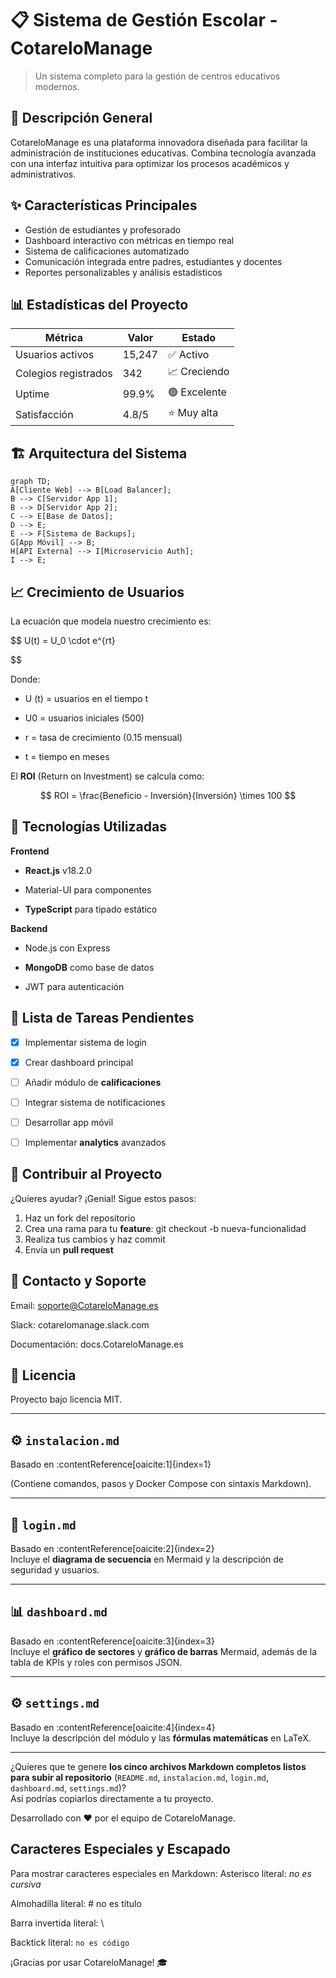 # 📋 Sistema de Gestión Escolar - CotareloManage

> Un sistema completo para la gestión de centros educativos modernos.

## 🎯 Descripción General

CotareloManage es una plataforma innovadora diseñada para facilitar la administración de instituciones educativas. Combina tecnología avanzada con una interfaz intuitiva para optimizar los procesos académicos y administrativos.

## ✨ Características Principales

- Gestión de estudiantes y profesorado
- Dashboard interactivo con métricas en tiempo real
- Sistema de calificaciones automatizado
- Comunicación integrada entre padres, estudiantes y docentes
- Reportes personalizables y análisis estadísticos

## 📊 Estadísticas del Proyecto

| Métrica              | Valor  | Estado       |
| -------------------- | ------ | ------------ |
| Usuarios activos     | 15,247 | ✅ Activo    |
| Colegios registrados | 342    | 📈 Creciendo |
| Uptime               | 99.9%  | 🟢 Excelente |
| Satisfacción         | 4.8/5  | ⭐ Muy alta  |

## 🏗 Arquitectura del Sistema

```mermaid
graph TD;
A[Cliente Web] --> B[Load Balancer];
B --> C[Servidor App 1];
B --> D[Servidor App 2];
C --> E[Base de Datos];
D --> E;
E --> F[Sistema de Backups];
G[App Móvil] --> B;
H[API Externa] --> I[Microservicio Auth];
I --> E;

```
## 📈 Crecimiento de Usuarios
La ecuación que modela nuestro crecimiento es:

$$
U(t) = U_0 \cdot e^{rt}

$$

Donde:

- U (t) = usuarios en el tiempo t

- U0 = usuarios iniciales (500)

- r = tasa de crecimiento (0.15 mensual)

- t = tiempo en meses

El **ROI** (Return on Investment) se calcula como:  

$$
ROI = \frac{Beneficio - Inversión}{Inversión} \times 100
$$

## 🔧 Tecnologías Utilizadas

**Frontend**

- **React.js** v18.2.0

- Material-UI para componentes

- **TypeScript** para tipado estático

**Backend**

- Node.js con Express

- **MongoDB** como base de datos

- JWT para autenticación

## 📝 Lista de Tareas Pendientes

- [x] Implementar sistema de login

- [x] Crear dashboard principal

- [ ] Añadir módulo de **calificaciones**

- [ ] Integrar sistema de notificaciones

- [ ] Desarrollar app móvil

- [ ] Implementar **analytics** avanzados


## 🤝 Contribuir al Proyecto

¿Quieres ayudar? ¡Genial! Sigue estos pasos:
1. Haz un fork del repositorio
2. Crea una rama para tu **feature**: git checkout -b nueva-funcionalidad
3. Realiza tus cambios y haz commit
4. Envía un **pull request**

## 📧 Contacto y Soporte

Email: soporte@CotareloManage.es

Slack: cotarelomanage.slack.com

Documentación: docs.CotareloManage.es

## 📜 Licencia

Proyecto bajo licencia MIT.

---

## ⚙️ `instalacion.md`
Basado en :contentReference[oaicite:1]{index=1}  

(Contiene comandos, pasos y Docker Compose con sintaxis Markdown).

---

## 🔐 `login.md`
Basado en :contentReference[oaicite:2]{index=2}  
Incluye el **diagrama de secuencia** en Mermaid y la descripción de seguridad y usuarios.

---

## 📊 `dashboard.md`
Basado en :contentReference[oaicite:3]{index=3}  
Incluye el **gráfico de sectores** y **gráfico de barras** Mermaid, además de la tabla de KPIs y roles con permisos JSON.

---

## ⚙️ `settings.md`
Basado en :contentReference[oaicite:4]{index=4}  
Incluye la descripción del módulo y las **fórmulas matemáticas** en LaTeX.

---

¿Quieres que te genere **los cinco archivos Markdown completos listos para subir al repositorio** (`README.md`, `instalacion.md`, `login.md`, `dashboard.md`, `settings.md`)?  
Así podrías copiarlos directamente a tu proyecto.

Desarrollado con ❤️ por el equipo de CotareloManage.

## Caracteres Especiales y Escapado
Para mostrar caracteres especiales en Markdown:
Asterisco literal: *no es cursiva*

Almohadilla literal: # no es título

Barra invertida literal: \

Backtick literal: `no es código`

¡Gracias por usar CotareloManage! 🎓